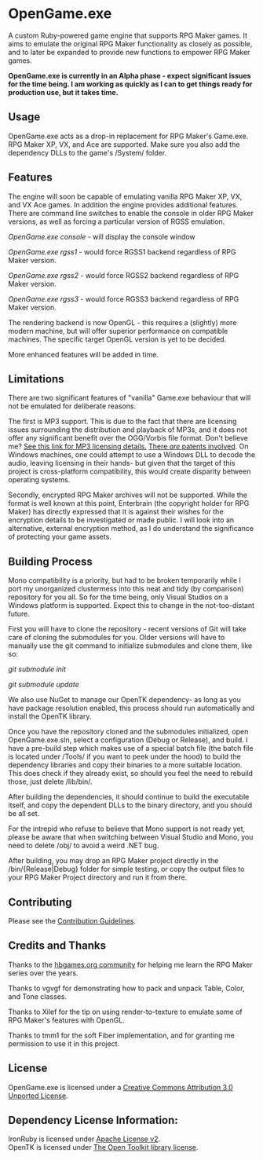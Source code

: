 # OpenGame.exe
A custom Ruby-powered game engine that supports RPG Maker games.  It aims to emulate the original 
RPG Maker functionality as closely as possible, and to later be expanded to provide new functions 
to empower RPG Maker games.

**OpenGame.exe is currently in an Alpha phase - expect significant issues for the time being. I 
am working as quickly as I can to get things ready for production use, but it takes time.**


Usage
-----
OpenGame.exe acts as a drop-in replacement for RPG Maker's Game.exe. RPG Maker XP, VX, and Ace are 
supported.  Make sure you also add the dependency DLLs to the game's /System/ folder.


Features
--------
The engine will soon be capable of emulating vanilla RPG Maker XP, VX, and VX Ace games. In 
addition the engine provides additional features.  There are command line switches to enable
the console in older RPG Maker versions, as well as forcing a particular version of RGSS emulation.

*OpenGame.exe console* - will display the console window

*OpenGame.exe rgss1* - would force RGSS1 backend regardless of RPG Maker version.

*OpenGame.exe rgss2* - would force RGSS2 backend regardless of RPG Maker version.

*OpenGame.exe rgss3* - would force RGSS3 backend regardless of RPG Maker version.


The rendering backend is now OpenGL - this requires a (slightly) more modern machine, but will 
offer superior performance on compatible machines.  The specific target OpenGL version is yet to 
be decided.

More enhanced features will be added in time.


Limitations
-----------
There are two significant features of "vanilla" Game.exe behaviour that will not be emulated for
deliberate reasons.

The first is MP3 support.  This is due to the fact that there are licensing issues surrounding
the distribution and playback of MP3s, and it does not offer any significant benefit over the
OGG/Vorbis file format. Don't believe me? [See this link for MP3 licensing details.](http://mp3licensing.com/royalty/software.html)
[There *are* patents involved](http://mp3licensing.com/patents/index.html).
On Windows machines, one could attempt to use a Windows DLL to decode the audio, leaving licensing 
in their hands- but given that the target of this project is cross-platform compatibility, this 
would create disparity between operating systems.

Secondly, encrypted RPG Maker archives will not be supported.  While the format is well known 
at this point, Enterbrain (the copyright holder for RPG Maker) has directly expressed that it is 
against their wishes for the encryption details to be investigated or made public. I will look 
into an alternative, external encryption method, as I do understand the significance of protecting
your game assets.


Building Process
----------------
Mono compatibility is a priority, but had to be broken temporarily while I port my unorganized 
clustermess into this neat and tidy (by comparison) repository for you all.  So for the time 
being, only Visual Studios on a Windows platform is supported. Expect this to change in the 
not-too-distant future.


First you will have to clone the repository - recent versions of Git will take care of cloning
the submodules for you.  Older versions will have to manually use the git command to initialize
submodules and clone them, like so:

*git submodule init*

*git submodule update*


We also use NuGet to manage our OpenTK dependency- as long as you have package resolution enabled, 
this process should run automatically and install the OpenTK library.

Once you have the repository cloned and the submodules initialized, open OpenGame.exe.sln, select 
a configuration (Debug or Release), and build.  I have a pre-build step which makes use of a 
special batch file (the batch file is located under /Tools/ if you want to peek under the hood) 
to build the dependency libraries and copy their binaries to a more suitable location.  This does 
check if they already exist, so should you feel the need to rebuild those, just delete /lib/bin/.

After building the dependencies, it should continue to build the executable itself, and copy the
dependent DLLs to the binary directory, and you should be all set.

For the intrepid who refuse to believe that Mono support is not ready yet, please be aware that 
when switching between Visual Studio and Mono, you need to delete /obj/ to avoid a weird .NET bug.

After building, you may drop an RPG Maker project directly in the /bin/{Release|Debug} folder for
simple testing, or copy the output files to your RPG Maker Project directory and run it from there.


Contributing
------------
Please see the [Contribution Guidelines](CONTRIBUTING.MD).


Credits and Thanks
------------------
Thanks to the [hbgames.org community](http://www.hbgames.org/) for helping me learn the RPG Maker 
series over the years.  

Thanks to vgvgf for demonstrating how to pack and unpack Table, Color, and Tone classes.  

Thanks to Xilef for the tip on using render-to-texture to emulate some of RPG Maker's features 
with OpenGL.

Thanks to tmm1 for the soft Fiber implementation, and for granting me permission to use it in this
project.


License
-------
OpenGame.exe is licensed under a 
[Creative Commons Attribution 3.0 Unported License](http://creativecommons.org/licenses/by/3.0/).


Dependency License Information:
-------------------------------

IronRuby is licensed under [Apache License v2](http://www.apache.org/licenses/LICENSE-2.0).  
OpenTK is licensed under [The Open Toolkit library license](http://www.opentk.com/project/license).